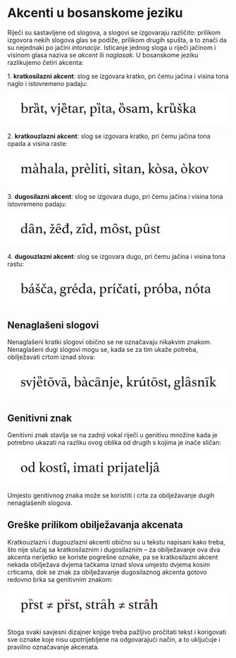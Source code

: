 # Akcenti u bosanskome jeziku

Riječi su sastavljene od slogova, a slogovi se izgovaraju različito: prilikom izgovora nekih slogova glas se podiže, prilikom drugih spušta, a to znači da su nejednaki po jačini *intonacije*. Isticanje jednog sloga u riječi jačinom i visinom glasa naziva se *akcent* ili *naglasak*. U bosanskome jeziku razlikujemo četiri akcenta:

1\. **kratkosilazni akcent**: slog se izgovara kratko, pri čemu jačina i visina tona naglo i istovremeno padaju:

![](IMG/akcenti/akcenti-kratkosilazni.png)

2\. **kratkouzlazni akcent**: slog se izgovara kratko, pri čemu jačina tona opada a visina raste:

![](IMG/akcenti/akcenti-kratkouzlazni.png)

3\. **dugosilazni akcent**: slog se izgovara dugo, pri čemu jačina i visina tona istovremeno padaju:

![](IMG/akcenti/akcenti-dugosilazni.png)

4\. **dugouzlazni akcent**: slog se izgovara dugo, pri čemu jačina i visina tona rastu:

![](IMG/akcenti/akcenti-dugouzlazni.png)

## Nenaglašeni slogovi

Nenaglašeni kratki slogovi obično se ne označavaju nikakvim znakom. Nenaglašeni dugi slogovi mogu se, kada se za tim ukaže potreba, obilježavati crtom iznad slova:

![](IMG/akcenti/akcenti-nenaglaseni-slogovi.png)

## Genitivni znak

Genitivni znak stavlja se na zadnji vokal riječi u genitivu množine kada je potrebno ukazati na razliku ovog oblika od drugih s kojima je inače sličan:

![](IMG/akcenti/akcenti-genitivni-znak.png)

Umjesto genitivnog znaka može se koristiti i crta za obilježavanje dugih nenaglašenih slogova.

## Greške prilikom obilježavanja akcenata

Kratkouzlazni i dugouzlazni akcenti obično su u tekstu napisani kako treba, što nije slučaj sa kratkosilaznim i dugosilaznim – za obilježavanje ova dva akcenta nerijetko se koriste pogrešne oznake, pa se kratkosilazni akcent nekada obilježava dvjema tačkama iznad slova umjesto dvjema kosim crticama, dok se znak za obilježavanje dugosilaznog akcenta gotovo redovno brka sa genitivnim znakom:

![](IMG/akcenti/akcenti-greske.png)

Stoga svaki savjesni dizajner knjige treba pažljivo pročitati tekst i korigovati sve oznake koje nisu upotrijebljene na odgovarajući način, a to uključuje i pravilno označavanje akcenata.